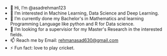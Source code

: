 - 👋 Hi, I’m @asadrehman123
- 👀 I’m interested in Machine Learning, Data Science and Deep Learning.
- 🌱 I’m currently done my Bachelor's in Mathematics and learning Programming Language like python and R for Data science.
- 💞️ I’m looking for a supervisior for my Master's Research in the interested fields.
- 📫 Reach me by Email: rehmanasad630@gmail.com
- ⚡ Fun fact: love to play cricket.

<!---
asadrehman123/asadrehman123 is a ✨ special ✨ repository because its `README.md` (this file) appears on your GitHub profile.
You can click the Preview link to take a look at your changes.
--->
